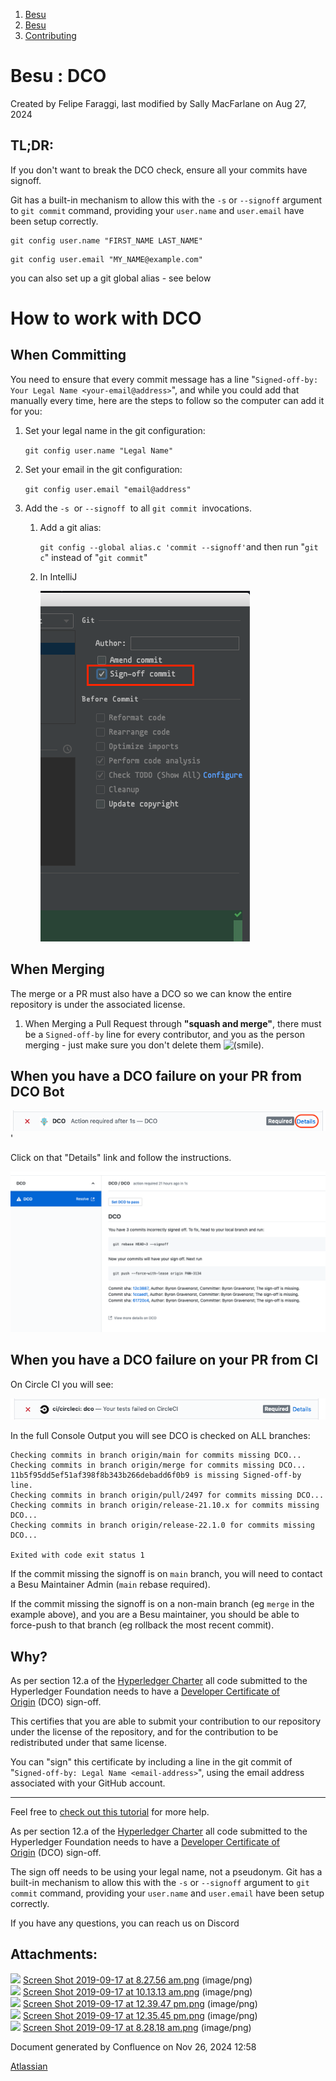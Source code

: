 1. [Besu](index.html)
2. [Besu](Besu_22151173.html)
3. [Contributing](Contributing_22154223.html)

# Besu : DCO

Created by Felipe Faraggi, last modified by Sally MacFarlane on Aug 27, 2024

## TL;DR:

If you don't want to break the DCO check, ensure all your commits have signoff.

Git has a built-in mechanism to allow this with the `-s` or `--signoff` argument to `git commit` command, providing your `user.name` and `user.email` have been setup correctly.

```
git config user.name "FIRST_NAME LAST_NAME"
```

```
git config user.email "MY_NAME@example.com"
```

you can also set up a git global alias - see below

# How to work with DCO

## When Committing

You need to ensure that every commit message has a line "`Signed-off-by: Your Legal Name <your-email@address>`", and while you could add that manually every time, here are the steps to follow so the computer can add it for you:

1. Set your legal name in the git configuration:
   
   `git config user.name "Legal Name"`
2. Set your email in the git configuration:
   
   `git config user.email "email@address"`
3. Add the `-s`  or `--signoff`  to all `git commit`  invocations.
   
   1. Add a git alias:
      
      `git config --global alias.c 'commit --signoff'`and then run "`git c`" instead of "`git commit`"
   2. In IntelliJ
      
      ![](attachments/22154245/22154356.png?height=400)

## When Merging

The merge or a PR must also have a DCO so we can know the entire repository is under the associated license.

1. When Merging a Pull Request through **"squash and merge"**, there must be a `Signed-off-by` line for every contributor, and you as the person merging - just make sure you don't delete them ![(smile)](images/icons/emoticons/smile.png).

## When you have a DCO failure on your PR from DCO Bot

![](attachments/22154245/22154357.png?height=45)'

Click on that "Details" link and follow the instructions.

![](attachments/22154245/22154358.png?height=400)

## When you have a DCO failure on your PR from CI

On Circle CI you will see:

![](attachments/22154245/22154359.png?height=48)

In the full Console Output you will see DCO is checked on ALL branches:

```
Checking commits in branch origin/main for commits missing DCO...
Checking commits in branch origin/merge for commits missing DCO...
11b5f95dd5ef51af398f8b343b266debadd6f0b9 is missing Signed-off-by line.
Checking commits in branch origin/pull/2497 for commits missing DCO...
Checking commits in branch origin/release-21.10.x for commits missing DCO...
Checking commits in branch origin/release-22.1.0 for commits missing DCO...

Exited with code exit status 1
```

If the commit missing the signoff is on `main` branch, you will need to contact a Besu Maintainer Admin (`main` rebase required).

If the commit missing the signoff is on a non-main branch (eg `merge` in the example above), and you are a Besu maintainer, you should be able to force-push to that branch (eg rollback the most recent commit). 

## Why?

As per section 12.a of the [Hyperledger Charter](https://www.hyperledger.org/about/charter) all code submitted to the Hyperledger Foundation needs to have a [Developer Certificate of Origin](http://developercertificate.org/) (DCO) sign-off.

This certifies that you are able to submit your contribution to our repository under the license of the repository, and for the contribution to be redistributed under that same license.

You can "sign" this certificate by including a line in the git commit of "`Signed-off-by: Legal Name <email-address>`", using the email address associated with your GitHub account.

* * *

Feel free to [check out this tutorial](https://kauri.io/#single/dco-sign-off--commiting-code-to-hyperledger-besu/) for more help.

As per section 12.a of the [Hyperledger Charter](https://www.hyperledger.org/about/charter) all code submitted to the Hyperledger Foundation needs to have a [Developer Certificate of Origin](http://developercertificate.org/) (DCO) sign-off.

The sign off needs to be using your legal name, not a pseudonym. Git has a built-in mechanism to allow this with the `-s` or `--signoff` argument to `git commit` command, providing your `user.name` and `user.email` have been setup correctly.

If you have any questions, you can reach us on Discord

## Attachments:

![](images/icons/bullet_blue.gif) [Screen Shot 2019-09-17 at 8.27.56 am.png](attachments/22154245/22154357.png) (image/png)  
![](images/icons/bullet_blue.gif) [Screen Shot 2019-09-17 at 10.13.13 am.png](attachments/22154245/22154356.png) (image/png)  
![](images/icons/bullet_blue.gif) [Screen Shot 2019-09-17 at 12.39.47 pm.png](attachments/22154245/22154360.png) (image/png)  
![](images/icons/bullet_blue.gif) [Screen Shot 2019-09-17 at 12.35.45 pm.png](attachments/22154245/22154359.png) (image/png)  
![](images/icons/bullet_blue.gif) [Screen Shot 2019-09-17 at 8.28.18 am.png](attachments/22154245/22154358.png) (image/png)

Document generated by Confluence on Nov 26, 2024 12:58

[Atlassian](http://www.atlassian.com/)

